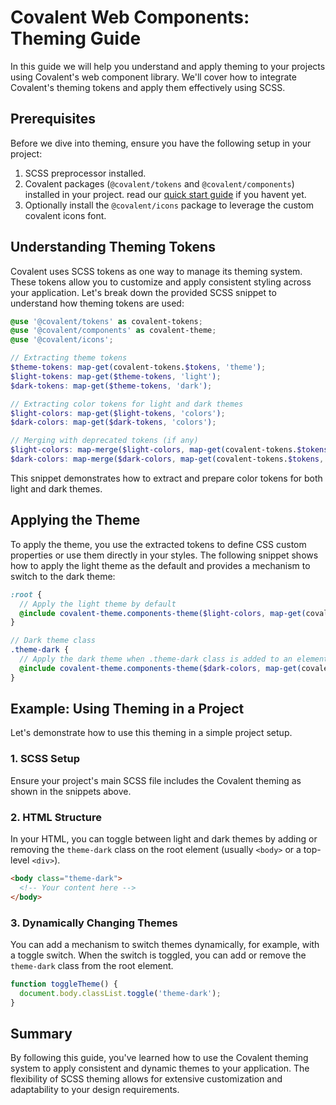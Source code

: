 # Covalent Web Components: Theming Guide

In this guide we will help you understand and apply theming to your projects using Covalent's web component library. We'll cover how to integrate Covalent's theming tokens and apply them effectively using SCSS.

## Prerequisites

Before we dive into theming, ensure you have the following setup in your project:

1. SCSS preprocessor installed.
2. Covalent packages (`@covalent/tokens` and `@covalent/components`) installed in your project. read our [quick start guide](./COMPONENTS_QUICKSTART.md) if you havent yet.
3. Optionally install the `@covalent/icons` package to leverage the custom covalent icons font.

## Understanding Theming Tokens

Covalent uses SCSS tokens as one way to manage its theming system. These tokens allow you to customize and apply consistent styling across your application. Let's break down the provided SCSS snippet to understand how theming tokens are used:

```scss
@use '@covalent/tokens' as covalent-tokens;
@use '@covalent/components' as covalent-theme;
@use '@covalent/icons';

// Extracting theme tokens
$theme-tokens: map-get(covalent-tokens.$tokens, 'theme');
$light-tokens: map-get($theme-tokens, 'light');
$dark-tokens: map-get($theme-tokens, 'dark');

// Extracting color tokens for light and dark themes
$light-colors: map-get($light-tokens, 'colors');
$dark-colors: map-get($dark-tokens, 'colors');

// Merging with deprecated tokens (if any)
$light-colors: map-merge($light-colors, map-get(covalent-tokens.$tokens, 'light'));
$dark-colors: map-merge($dark-colors, map-get(covalent-tokens.$tokens, 'dark'));
```

This snippet demonstrates how to extract and prepare color tokens for both light and dark themes.

## Applying the Theme

To apply the theme, you use the extracted tokens to define CSS custom properties or use them directly in your styles. The following snippet shows how to apply the light theme as the default and provides a mechanism to switch to the dark theme:

```scss
:root {
  // Apply the light theme by default
  @include covalent-theme.components-theme($light-colors, map-get(covalent-tokens.$tokens, typography));
}

// Dark theme class
.theme-dark {
  // Apply the dark theme when .theme-dark class is added to an element
  @include covalent-theme.components-theme($dark-colors, map-get(covalent-tokens.$tokens, typography));
}
```

## Example: Using Theming in a Project

Let's demonstrate how to use this theming in a simple project setup.

### 1. SCSS Setup

Ensure your project's main SCSS file includes the Covalent theming as shown in the snippets above.

### 2. HTML Structure

In your HTML, you can toggle between light and dark themes by adding or removing the `theme-dark` class on the root element (usually `<body>` or a top-level `<div>`).

```html
<body class="theme-dark">
  <!-- Your content here -->
</body>
```

### 3. Dynamically Changing Themes

You can add a mechanism to switch themes dynamically, for example, with a toggle switch. When the switch is toggled, you can add or remove the `theme-dark` class from the root element.

```javascript
function toggleTheme() {
  document.body.classList.toggle('theme-dark');
}
```

## Summary

By following this guide, you've learned how to use the Covalent theming system to apply consistent and dynamic themes to your application. The flexibility of SCSS theming allows for extensive customization and adaptability to your design requirements.
